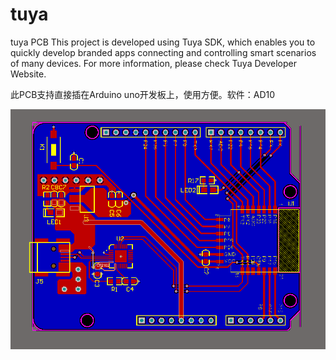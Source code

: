 # tuya
tuya PCB
This project is developed using Tuya SDK, which enables you to quickly develop
branded apps connecting and controlling smart scenarios of many devices.
For more information, please check Tuya Developer Website.

此PCB支持直接插在Arduino uno开发板上，使用方便。软件：AD10

![PCB](https://github.com/LLSH9547/tuya/blob/main/pcb_picture.png)
